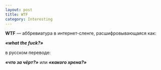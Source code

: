 ```yaml
---
layout: post
title: WTF
category: Interesting
---
```



**WTF** — аббревиатура в интернет-сленге, расшифровывающаяся как:

 ***«what the fuck?»***
 
в русском переводе:

***«что за чёрт?»*** или ***«какого хрена?»***